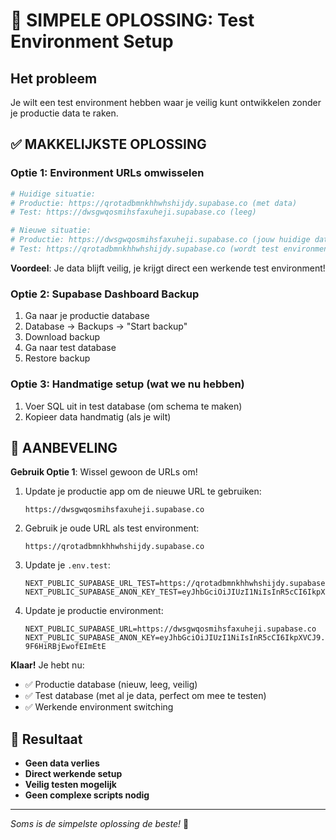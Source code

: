 # 🎯 SIMPELE OPLOSSING: Test Environment Setup

## Het probleem
Je wilt een test environment hebben waar je veilig kunt ontwikkelen zonder je productie data te raken.

## ✅ MAKKELIJKSTE OPLOSSING

### Optie 1: Environment URLs omwisselen
```bash
# Huidige situatie:
# Productie: https://qrotadbmnkhhwhshijdy.supabase.co (met data)
# Test: https://dwsgwqosmihsfaxuheji.supabase.co (leeg)

# Nieuwe situatie:
# Productie: https://dwsgwqosmihsfaxuheji.supabase.co (jouw huidige data)
# Test: https://qrotadbmnkhhwhshijdy.supabase.co (wordt test environment)
```

**Voordeel**: Je data blijft veilig, je krijgt direct een werkende test environment!

### Optie 2: Supabase Dashboard Backup
1. Ga naar je productie database
2. Database → Backups → "Start backup"
3. Download backup
4. Ga naar test database
5. Restore backup

### Optie 3: Handmatige setup (wat we nu hebben)
1. Voer SQL uit in test database (om schema te maken)
2. Kopieer data handmatig (als je wilt)

## 🚀 AANBEVELING

**Gebruik Optie 1**: Wissel gewoon de URLs om!

1. Update je productie app om de nieuwe URL te gebruiken:
   ```
   https://dwsgwqosmihsfaxuheji.supabase.co
   ```

2. Gebruik je oude URL als test environment:
   ```
   https://qrotadbmnkhhwhshijdy.supabase.co
   ```

3. Update je `.env.test`:
   ```env
   NEXT_PUBLIC_SUPABASE_URL_TEST=https://qrotadbmnkhhwhshijdy.supabase.co
   NEXT_PUBLIC_SUPABASE_ANON_KEY_TEST=eyJhbGciOiJIUzI1NiIsInR5cCI6IkpXVCJ9.eyJpc3MiOiJzdXBhYmFzZSIsInJlZiI6Im5yZGdmaW90c2duenZ6c215bG5lIiwicm9sZSI6ImFub24iLCJpYXQiOjE3NTI0MzA4MTMsImV4cCI6MjA2ODAwNjgxM30.5ARPqu6X_YzHmKdHZKYf69jK2KZUrwLdPHwd3toD2BY
   ```

4. Update je productie environment:
   ```env
   NEXT_PUBLIC_SUPABASE_URL=https://dwsgwqosmihsfaxuheji.supabase.co
   NEXT_PUBLIC_SUPABASE_ANON_KEY=eyJhbGciOiJIUzI1NiIsInR5cCI6IkpXVCJ9.eyJpc3MiOiJzdXBhYmFzZSIsInJlZiI6ImR3c2d3cW9zbWloc2ZheHVoZWppIiwicm9sZSI6ImFub24iLCJpYXQiOjE3NTI1MTI3NTAsImV4cCI6MjA2ODA4ODc1MH0.Tq24K455oEOyO_bRourUQrg8-9F6HiRBjEwofEImEtE
   ```

**Klaar!** Je hebt nu:
- ✅ Productie database (nieuw, leeg, veilig)
- ✅ Test database (met al je data, perfect om mee te testen)
- ✅ Werkende environment switching

## 🎉 Resultaat
- **Geen data verlies**
- **Direct werkende setup** 
- **Veilig testen mogelijk**
- **Geen complexe scripts nodig**

---

*Soms is de simpelste oplossing de beste!* 🚀